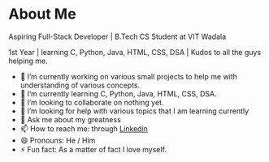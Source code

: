 #    About Me

Aspiring Full-Stack Developer | B.Tech CS Student at VIT Wadala

1st Year | learning C, Python, Java, HTML, CSS, DSA | Kudos to all the guys helping me.

<!--
**seucra/seucra** is a ✨ _special_ ✨ repository because its `README.md` (this file) appears on your GitHub profile.

Here are some ideas to get you started: 

-->

- 🔭 I’m currently working on various small projects to help me with understanding of various concepts.
- 🌱 I’m currently learning C, Python, Java, HTML, CSS, DSA.
- 👯 I’m looking to collaborate on nothing yet.
- 🤔 I’m looking for help with various topics that I am learning currently
- 💬 Ask me about my greatness
- 📫 How to reach me: through [Linkedin](https://www.linkedin.com/in/s-t-ahmed)
- 😄 Pronouns: He / Him
- ⚡ Fun fact: As a matter of fact I love myself.

